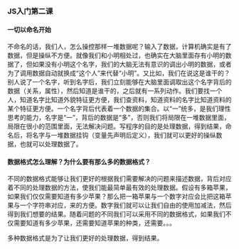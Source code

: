 ### JS入门第二课

#### 一切以命名开始

不命名的话，我们人，怎么操控那样一堆数据呢？输入了数据，计算机确实是有了数据，但是操纵不方便。就像我们和小明相处过，也确实在大脑里面存有小明的数据了，但如果没有小明这个名字，我们的大脑无法有意识的调出小明的数据，或者为了调用数据自动就换成“这个人”来代替“小明”。又比如，我们在说这是谁干的？别人说了一个名字，听到名字后，我们立刻能够在大脑里面调取出这个名字背后的数据（关系，属性），然后知道是谁干的，之后就有一系列动作。我们要找一个人，知道名字比知道外貌特征更方便，我们查资料，知道资料的名字比知道资料的某个特征更方便。一个名字背后代表着一个数据的集合。以“一”统多，是我们理性思考的能力，名字是“一”，背后的数据是“多”，否则我们将局限在一堆数据里面，局限在很小的范围里面，无法解决问题。写程序的目的是处理数据，得到结果，命名后，将名字与一堆数据挂钩（变量先声明后定义），我们就可以更好的操纵数据，也就可以处理数据了。

#### 数据格式怎么理解？为什么要有那么多的数据格式？

不同的数据格式能够让我们更好的根据我们需要解决的问题来描述数据，背后对应着不同的处理数据的方法，使我们能最简单最有效的处理数据。假设有多箱苹果，如果我们仅仅需要知道有多少苹果？那么把一箱苹果与一个数字对应会比把这箱苹果与一个字符串对应，来的方便。数字我们就可以让我们自由的使用加减法，然后得到我们想要的结果。随着问题的不同我们可以采用不同的数据格式，如果我们不仅需要知道有多少苹果，还需要知道苹果的种类，还需要。。。

多种数据格式是为了让我们更好的处理数据，得到结果。







